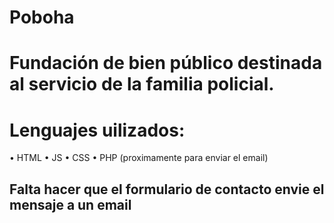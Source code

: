 # Poboha

# Fundación de bien público destinada al servicio de la familia policial.

# Lenguajes uilizados:

• HTML
• JS
• CSS
• PHP (proximamente para enviar el email)

## Falta hacer que el formulario de contacto envie el mensaje a un email
